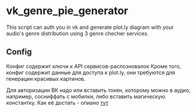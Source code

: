 # vk_genre_pie_generator
This script can auth you in vk and generate plot.ly diagram with your audio's genre distribution using 3 genre checher services.

## Config

Конфиг содержит ключи к API сервисов-распозновалок
Кроме того, конфиг содержит данные для доступа к plot.ly, они требуются для генерации красивых картинов.

Для авторизации ВК надо или вставить токен, которому можно в аудио, например, сосниффать с мобилки, либо вставить магическую константку.
Как её достать - опиано [тут](https://github.com/alashow/datmusic-api)

